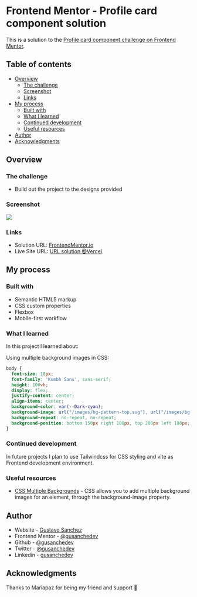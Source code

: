 # Frontend Mentor - Profile card component solution

This is a solution to the [Profile card component challenge on Frontend Mentor](https://www.frontendmentor.io/challenges/profile-card-component-cfArpWshJ).

## Table of contents

- [Overview](#overview)
  - [The challenge](#the-challenge)
  - [Screenshot](#screenshot)
  - [Links](#links)
- [My process](#my-process)
  - [Built with](#built-with)
  - [What I learned](#what-i-learned)
  - [Continued development](#continued-development)
  - [Useful resources](#useful-resources)
- [Author](#author)
- [Acknowledgments](#acknowledgments)


## Overview

### The challenge

- Build out the project to the designs provided

### Screenshot

![](design/Screenshot-Profile-card-component)


### Links

- Solution URL: [FrontendMentor.io](https://www.frontendmentor.io/solutions/profile-card-component-with-html-and-css-CBzXP0sVc)
- Live Site URL: [URL solution @Vercel](https://prj-04-profile-card-component-gusanchedev.vercel.app/)

## My process

### Built with

- Semantic HTML5 markup
- CSS custom properties
- Flexbox
- Mobile-first workflow

### What I learned

In this project I learned about:

Using multiple background images in CSS:
```css
body {
  font-size: 18px;
  font-family: 'Kumbh Sans', sans-serif;
  height: 100vh;
  display: flex;
  justify-content: center;
  align-items: center;
  background-color: var(--Dark-cyan);
  background-image: url("/images/bg-pattern-top.svg"), url("/images/bg-pattern-bottom.svg");
  background-repeat: no-repeat, no-repeat;
  background-position: bottom 150px right 180px, top 200px left 180px;
}
```

### Continued development

In future projects I plan to use Tailwindcss for CSS styling and vite as Frontend development environment.

### Useful resources

- [CSS Multiple Backgrounds](https://www.w3schools.com/css/css3_backgrounds.asp) - CSS allows you to add multiple background images for an element, through the background-image property.

## Author

- Website - [Gustavo Sanchez](https://www.gusanche.dev)
- Frontend Mentor - [@gusanchedev](https://www.frontendmentor.io/profile/gusanchedev)
- Github - [@gusanchedev](https://www.github.com/gusanchedev)
- Twitter - [@gusanchedev](https://www.twitter.com/gusanchedev)
- Linkedin - [gusanchedev](https://www.linkedin.com/in/gusanchedev/)

## Acknowledgments


Thanks to Mariapaz for being my friend and support 💙